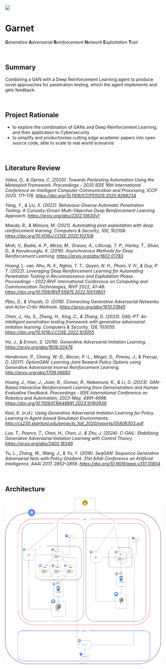 <img width="200" src="https://github.com/user-attachments/assets/41a5839f-fadb-4823-bae2-f4711b796275"> 

<br>

# Garnet 
**G***enerative* **A***dversarial* **R***einforcement* **N***etwork* **E***xploitation* **T***ool*

<br>


## Summary
Combining a GAN with a Deep Reinforcement Learning agent to produce novel approaches for penetration testing, which the agent implements and gets feedback.

<br>

## Project Rationale
- to explore the combination of GANs and Deep Reinforcement Learning, and their application to Cybersecurity
- to simplify and productionise cutting edge academic papers into open source code, able to scale to real world scenarios

<br>

## Literature Review

*Valea, O., & Oprisa, C. (2020). Towards Pentesting Automation Using the Metasploit Framework. Proceedings - 2020 IEEE 16th International Conference on Intelligent Computer Communication and Processing, ICCP 2020, 171–178. https://doi.org/10.1109/ICCP51029.2020.9266234*

*Yang, Y., & Liu, X. (2022). Behaviour-Diverse Automatic Penetration Testing: A Curiosity-Driven Multi-Objective Deep Reinforcement Learning Approach. https://arxiv.org/abs/2202.10630v1*

*Maeda, R., & Mimura, M. (2021). Automating post-exploitation with deep reinforcement learning. Computers & Security, 100, 102108. https://doi.org/10.1016/J.COSE.2020.102108*

*Mnih, V., Badia, A. P., Mirza, M., Graves, A., Lillicrap, T. P., Harley, T., Silver, D., & Kavukcuoglu, K. (2016). Asynchronous Methods for Deep Reinforcement Learning. https://arxiv.org/abs/1602.01783*

*Hoang, L. van, Nhu, N. X., Nghia, T. T., Quyen, N. H., Pham, V. H., & Duy, P. T. (2022). Leveraging Deep Reinforcement Learning for Automating Penetration Testing in Reconnaissance and Exploitation Phase. Proceedings - 2022 RIVF International Conference on Computing and Communication Technologies, RIVF 2022, 41–46. https://doi.org/10.1109/RIVF55975.2022.10013801*

*Pfau, D., & Vinyals, O. (2016). Connecting Generative Adversarial Networks and Actor-Critic Methods. https://arxiv.org/abs/1610.01945*

*Chen, J., Hu, S., Zheng, H., Xing, C., & Zhang, G. (2023). GAIL-PT: An intelligent penetration testing framework with generative adversarial imitation learning. Computers & Security, 126, 103055. https://doi.org/10.1016/J.COSE.2022.103055*

*Ho, J., & Ermon, S. (2016). Generative Adversarial Imitation Learning. https://arxiv.org/abs/1606.03476*

*Henderson, P., Chang, W.-D., Bacon, P.-L., Meger, D., Pineau, J., & Precup, D. (2017). OptionGAN: Learning Joint Reward-Policy Options using Generative Adversarial Inverse Reinforcement Learning. http://arxiv.org/abs/1709.06683*

*Huang, J., Hao, J., Juan, R., Gomez, R., Nakamura, K., & Li, G. (2023). GAN-Based Interactive Reinforcement Learning from Demonstration and Human Evaluative Feedback. Proceedings - IEEE International Conference on Robotics and Automation, 2023-May, 4991–4998. https://doi.org/10.1109/ICRA48891.2023.10160939*

*Kasi, K. (n.d.). Using Generative Adversarial Imitation Learning for Policy Learning in Agent-based Simulation Environments. http://cs230.stanford.edu/projects_fall_2020/reports/55806303.pdf*

*Luo, T., Pearce, T., Chen, H., Chen, J., & Zhu, J. (2024). C-GAIL: Stabilizing Generative Adversarial Imitation Learning with Control Theory. https://arxiv.org/abs/2402.16349*

*Yu, L., Zhang, W., Wang, J., & Yu, Y. (2016). SeqGAN: Sequence Generative Adversarial Nets with Policy Gradient. 31st AAAI Conference on Artificial Intelligence, AAAI 2017, 2852–2858. https://doi.org/10.1609/aaai.v31i1.10804*

<br>


## Architecture
![Diagram](architecture.drawio.svg)

